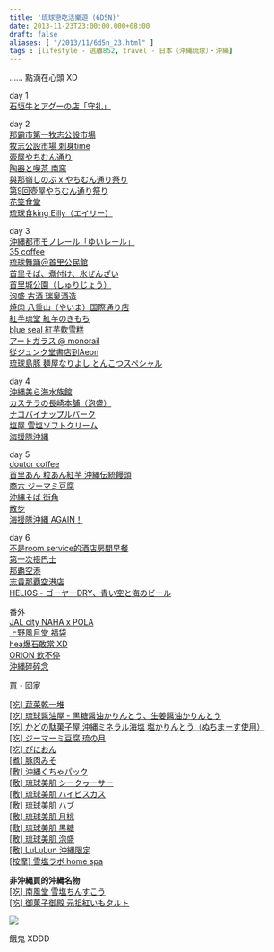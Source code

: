 ```yaml
---
title: '琉球戀吃活樂遊 (6D5N)'
date: 2013-11-23T23:00:00.000+08:00
draft: false
aliases: [ "/2013/11/6d5n_23.html" ]
tags : [lifestyle - 逃離852, travel - 日本（沖縄琉球）・沖縄]
---
```


...... 點滴在心頭 XD  
  
day 1  
[石垣牛とアグーの店「守礼」](http://www.hidie.net/2013/11/day1.html)  
  
day 2  
[那霸市第一牧志公設市場](http://www.hidie.net/2013/11/day2.html)  
[牧志公設市場 刺身time](http://www.hidie.net/2013/11/day2-time.html)  
[壺屋やちむん通り](http://www.hidie.net/2013/11/day2_12.html)  
[陶器と喫茶 南窯](http://www.hidie.net/2013/11/day2_2544.html)  
[與那嶺しのぶ x やちむん通り祭り](http://www.hidie.net/2013/11/day2-x.html)  
[第9回壺屋やちむん通り祭り](http://www.hidie.net/2013/11/day29.html)  
[花笠食堂](http://www.hidie.net/2013/11/day2_13.html)  
[琉球食king Eilly（エイリー）](http://www.hidie.net/2013/11/day2king-eilly.html)  
  
day 3  
[沖縄都市モノレール「ゆいレール」](http://www.hidie.net/2013/11/day3_14.html)  
[35 coffee](http://www.hidie.net/2013/11/day335-coffee.html)  
[琉球舞踊＠首里公民館](http://www.hidie.net/2013/11/day3_7764.html)  
[首里そば、煮付け、氷ぜんざい](http://www.hidie.net/2013/11/day3_15.html)  
[首里城公園（しゅりじょう）](http://www.hidie.net/2013/11/day3_180.html)  
[泡盛 古酒 瑞泉酒造](http://www.hidie.net/2013/11/day3_317.html)  
[焼肉 八重山（やいま）国際通り店](http://www.hidie.net/2013/11/day3_16.html)  
[紅芋琉堂 紅芋のきもち](http://www.hidie.net/2013/11/day3_8423.html)  
[blue seal 紅芋軟雪糕](http://www.hidie.net/2013/11/day3blue-seal.html)  
[アートガラス @ monorail](http://www.hidie.net/2013/11/day3-monorail.html)  
[從ジュンク堂書店到Aeon](http://www.hidie.net/2013/11/day3aeon.html)  
[琉球島豚 麺屋なりよし とんこつスペシャル](http://www.hidie.net/2013/11/day3_17.html)  
  
day 4  
[沖縄美ら海水族館](http://www.hidie.net/2013/11/day4_18.html)  
[カステラの長崎本舗（泡盛）](http://www.hidie.net/2013/11/day4_3652.html)  
[ナゴパイナップルパーク](http://www.hidie.net/2013/11/day4_985.html)  
[塩屋 雪塩ソフトクリーム](http://www.hidie.net/2013/11/day4_19.html)  
[海援隊沖縄](http://www.hidie.net/2013/11/day4_4761.html)  
  
day 5  
[doutor coffee](http://www.hidie.net/2013/11/day5doutor-coffee.html)  
[首里あん 粒あん紅芋 沖縄伝統饅頭](http://www.hidie.net/2013/11/day5_20.html)  
[商六 ジーマミ豆腐](http://www.hidie.net/2013/11/day5_6417.html)  
[沖縄そば 街角](http://www.hidie.net/2013/11/day5_21.html)  
[散步](http://www.hidie.net/2013/11/day5_1509.html)  
[海援隊沖縄 AGAIN！](http://www.hidie.net/2013/11/day5-again_21.html)  
  
day 6  
[不是room service的酒店房間早餐](http://www.hidie.net/2013/11/day6room-service.html)  
[第一次搭巴士](http://www.hidie.net/2013/11/day6_22.html)  
[那覇空港](http://www.hidie.net/2013/11/day6_2016.html)  
[志貴那覇空港店](http://www.hidie.net/2013/11/day6_1197.html)  
[HELIOS - ゴーヤーDRY、青い空と海のビール](http://www.hidie.net/2013/11/day6helios-dry.html)  
  
番外  
[JAL city NAHA x POLA](http://www.hidie.net/2013/11/jal-city-naha-x-pola.html)  
[上野風月堂 福袋](http://www.hidie.net/2013/11/blog-post_11.html)  
[hea爆石敢當 XD](http://www.hidie.net/2013/11/hea-xd.html)  
[ORION 飲不停](http://www.hidie.net/2013/11/orion.html)  
[沖縄碎碎念](http://www.hidie.net/2013/11/blog-post_9535.html)  
  
買・回家  

[\[吃\] 蔬菜乾一堆](http://www.hidie.net/2013/11/blog-post_24.html)  
[\[吃\] 琉球醤油屋 - 黒糖醤油かりんとう、生姜醤油かりんとう](http://www.hidie.net/2013/11/blog-post_9385.html)  
[\[吃\] かどの駄菓子屋 沖縄ミネラル海塩 塩かりんとう（ぬちまーす使用）](http://www.hidie.net/2013/11/blog-post_28.html)  
[\[吃\] ジーマーミ豆腐 琉の月](http://www.hidie.net/2013/11/blog-post_27.html)  
[\[吃\] ぴにおん](http://www.hidie.net/2013/11/blog-post_30.html)  
[\[煮\] 豚肉みそ](http://www.hidie.net/2013/11/blog-post_26.html)  
[\[敷\] 沖縄くちゃパック](http://www.hidie.net/2013/11/masque_24.html)  
[\[敷\] 琉球美肌 シークヮーサー](http://www.hidie.net/2013/11/masque_25.html)  
[\[敷\] 琉球美肌 ハイビスカス](http://www.hidie.net/2013/11/masque_26.html)  
[\[敷\] 琉球美肌 ハブ](http://www.hidie.net/2013/11/masque_30.html)  
[\[敷\] 琉球美肌 月桃](http://www.hidie.net/2013/11/masque_27.html)  
[\[敷\] 琉球美肌 黒糖](http://www.hidie.net/2013/11/masque_28.html)  
[\[敷\] 琉球美肌 泡盛](http://www.hidie.net/2013/11/masque_29.html)  
[\[敷\] LuLuLun 沖縄限定](http://www.hidie.net/2013/12/masque-lululun.html)  
[\[按摩\] 雪塩ラボ home spa](http://www.hidie.net/2013/11/massage-home-spa.html)

  
  
**非沖縄買的沖縄名物**  
[\[吃\] 南風堂 雪塩ちんすこう](http://www.hidie.net/2013/11/cookies_29.html)  
[\[吃\] 御菓子御殿 元祖紅いもタルト](http://www.hidie.net/2013/11/blog-post_6121.html)  
  

[![](https://2.bp.blogspot.com/-chJarvrXMog/XCeBQA3FMDI/AAAAAAAACy0/O6lasRDcJ-oR3iIcuySj1DLPBKwjdaqWwCLcBGAs/s640/99.jpg)](https://2.bp.blogspot.com/-chJarvrXMog/XCeBQA3FMDI/AAAAAAAACy0/O6lasRDcJ-oR3iIcuySj1DLPBKwjdaqWwCLcBGAs/s1600/99.jpg)

餓鬼 XDDD